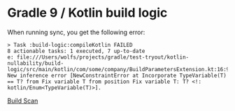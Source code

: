 # Gradle 9 / Kotlin build logic

When running sync, you get the following error:

```
> Task :build-logic:compileKotlin FAILED
8 actionable tasks: 1 executed, 7 up-to-date
e: file:///Users/wolfs/projects/gradle/test-tryout/kotlin-nullability/build-logic/src/main/kotlin/com/some/company/BuildParametersExtension.kt:16:9 New inference error [NewConstraintError at Incorporate TypeVariable(T) == T? from Fix variable T from position Fix variable T: T? <!: kotlin/Enum<TypeVariable(T)>].

```

[Build Scan](https://ge.gradle.org/s/t6eyqubt257gg)
